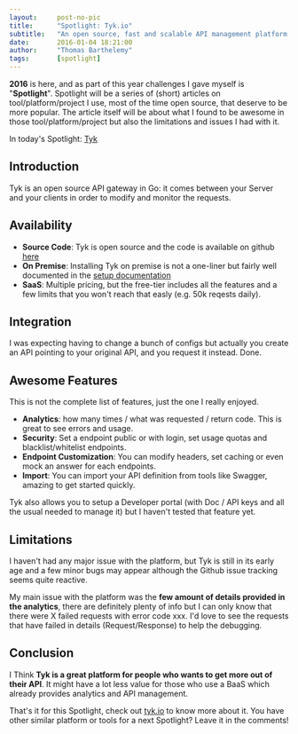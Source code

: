 ```yaml
---
layout:     post-no-pic
title:      "Spotlight: Tyk.io"
subtitle:   "An open source, fast and scalable API management platform featuring an API gateway, analytics, developer portal and dashboard"
date:       2016-01-04 18:21:00
author:     "Thomas Barthelemy"
tags:       [spotlight]
---
```


**2016** is here, and as part of this year challenges I gave myself is "**Spotlight**".
Spotlight will be a series of (short) articles on tool/platform/project I use,
most of the time open source, that deserve to be more popular.
The article itself will be about what I found to be awesome in those tool/platform/project
but also the limitations and issues I had with it.

In today's Spotlight: [Tyk](https://tyk.io/)

## Introduction

Tyk is an open source API gateway in Go:
it comes between your Server and your clients in order to modify and monitor the requests.

## Availability

  - **Source Code**: Tyk is open source and the code is available on github [here](https://github.com/TykTechnologies/tyk)
  - **On Premise**: Installing Tyk on premise is not a one-liner but fairly well documented in the [setup documentation](https://tyk.io/v1.9/setup/installation-options/)
  - **SaaS**: Multiple pricing, but the free-tier includes all the features and a few limits that you won't reach that easly (e.g. 50k reqests daily).

## Integration

I was expecting having to change a bunch of configs but actually
you create an API pointing to your original API, and you request it instead.
Done.

## Awesome Features

This is not the complete list of features, just the one I really enjoyed.

  - **Analytics**: how many times / what was requested / return code. This is great to see errors and usage.
  - **Security**: Set a endpoint public or with login, set usage quotas and blacklist/whitelist endpoints.
  - **Endpoint Customization**: You can modify headers, set caching or even mock an answer for each endpoints.
  - **Import**: You can import your API definition from tools like Swagger, amazing to get started quickly.

Tyk also allows you to setup a Developer portal (with Doc / API keys and all the usual needed to manage it)
but I haven't tested that feature yet.

## Limitations

I haven't had any major issue with the platform,
but Tyk is still in its early age and a few minor bugs may appear
although the Github issue tracking seems quite reactive.

My main issue with the platform was the **few amount of details provided in the analytics**,
there are definitely plenty of info but
I can only know that there were X failed requests with error code xxx.
I'd love to see the requests that have failed in details (Request/Response) to help the debugging.

## Conclusion

I Think **Tyk is a great platform for people who wants to get more out of their API**.
It might have a lot less value for those who use a BaaS which already provides analytics and API management.

That's it for this Spotlight, check out [tyk.io](http://tyk.io) to know more about it.
You have other similar platform or tools for a next Spotlight? Leave it in the comments!
